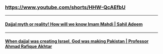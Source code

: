 ### https://www.youtube.com/shorts/HHW-QcAEfbU

***

#### [Dajjal myth or reality! How will we know Imam Mahdi | Sahil Adeem](https://www.youtube.com/watch?v=wL_0peOcGag)

***

#### [When dajjal was creating Israel, God was making Pakistan | Professor Ahmad Rafique Akhtar](https://www.youtube.com/watch?v=y9BIMU2vwno)
